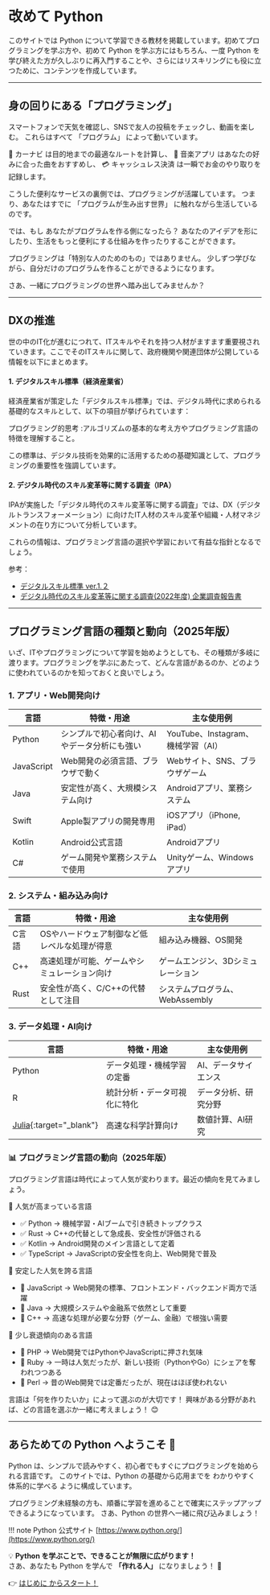 # 改めて Python

このサイトでは Python について学習できる教材を掲載しています。初めてプログラミングを学ぶ方や、初めて Python を学ぶ方にはもちろん、一度 Python を学び終えた方が久しぶりに再入門することや、さらにはリスキリングにも役に立つために、コンテンツを作成しています。

---

## 身の回りにある「プログラミング」

スマートフォンで天気を確認し、SNSで友人の投稿をチェックし、動画を楽しむ。
これらはすべて 「プログラム」 によって動いています。

🚗 カーナビ は目的地までの最適なルートを計算し、
🎵 音楽アプリ はあなたの好みに合った曲をおすすめし、
💳 キャッシュレス決済 は一瞬でお金のやり取りを記録します。

こうした便利なサービスの裏側では、プログラミングが活躍しています。
つまり、あなたはすでに 「プログラムが生み出す世界」 に触れながら生活しているのです。

では、もし あなたがプログラムを作る側になったら？
あなたのアイデアを形にしたり、生活をもっと便利にする仕組みを作ったりすることができます。

プログラミングは「特別な人のためのもの」ではありません。
少しずつ学びながら、自分だけのプログラムを作ることができるようになります。

さあ、一緒にプログラミングの世界へ踏み出してみませんか？

---

## DXの推進

世の中のIT化が進むにつれて、ITスキルやそれを持つ人材がますます重要視されていきます。​ここでそのITスキルに関して、政府機関や関連団体が公開している情報を以下にまとめます。​

#### 1. デジタルスキル標準（経済産業省）

経済産業省が策定した「デジタルスキル標準」では、デジタル時代に求められる基礎的なスキルとして、以下の項目が挙げられています：​

プログラミング的思考
: ​アルゴリズムの基本的な考え方やプログラミング言語の特徴を理解すること。 ​

この標準は、デジタル技術を効果的に活用するための基礎知識として、プログラミングの重要性を強調しています。​

#### 2. デジタル時代のスキル変革等に関する調査（IPA）

IPAが実施した「デジタル時代のスキル変革等に関する調査」では、DX（デジタルトランスフォーメーション）に向けたIT人材のスキル変革や組織・人材マネジメントの在り方について分析しています。 ​

これらの情報は、プログラミング言語の選択や学習において有益な指針となるでしょう。

参考：

- [デジタルスキル標準 ver.1.２](https://www.meti.go.jp/policy/it_policy/jinzai/skill_standard/20240708-p-1.pdf)
- [デジタル時代のスキル変革等に関する調査(2022年度) 企業調査報告書](https://www.ipa.go.jp/jinzai/chousa/ps6vr7000000z6cc-att/skill-henkaku2022-kigyou.pdf)

---

## プログラミング言語の種類と動向（2025年版）

いざ、ITやプログラミングについて学習を始めようとしても、その種類が多岐に渡ります。プログラミングを学ぶにあたって、どんな言語があるのか、どのように使われているのかを知っておくと良いでしょう。

### 1. アプリ・Web開発向け

| 言語 | 特徴・用途 | 主な使用例 |
| -- | -- | -- |
| Python | シンプルで初心者向け、AIやデータ分析にも強い | YouTube、Instagram、機械学習（AI） |
| JavaScript | Web開発の必須言語、ブラウザで動く | Webサイト、SNS、ブラウザゲーム |
| Java | 安定性が高く、大規模システム向け | Androidアプリ、業務システム
| Swift | Apple製アプリの開発専用 | iOSアプリ（iPhone, iPad）
| Kotlin | Android公式言語 | Androidアプリ |
| C# | ゲーム開発や業務システムで使用 | Unityゲーム、Windowsアプリ

### 2. システム・組み込み向け

| 言語 | 特徴・用途 | 主な使用例 |
| -- | -- | -- |
| C言語 | OSやハードウェア制御など低レベルな処理が得意 | 組み込み機器、OS開発 |
| C++ | 高速処理が可能、ゲームやシミュレーション向け | ゲームエンジン、3Dシミュレーション |
| Rust | 安全性が高く、C/C++の代替として注目 | システムプログラム、WebAssembly |

### 3. データ処理・AI向け

| 言語 | 特徴・用途 | 主な使用例 |
| -- | -- | -- |
| Python | データ処理・機械学習の定番 | AI、データサイエンス |
| R | 統計分析・データ可視化に特化 | データ分析、研究分野 |
| [Julia](https://julialang.org/){:target="_blank"} | 高速な科学計算向け | 数値計算、AI研究 |

### 📊 プログラミング言語の動向（2025年版）
プログラミング言語は時代によって人気が変わります。最近の傾向を見てみましょう。

🔹 人気が高まっている言語

- ✅ Python → 機械学習・AIブームで引き続きトップクラス
- ✅ Rust → C++の代替として急成長、安全性が評価される
- ✅ Kotlin → Android開発のメイン言語として定着
- ✅ TypeScript → JavaScriptの安全性を向上、Web開発で普及

🔹 安定した人気を誇る言語

- 🔹 JavaScript → Web開発の標準、フロントエンド・バックエンド両方で活躍
- 🔹 Java → 大規模システムや金融系で依然として重要
- 🔹 C++ → 高速な処理が必要な分野（ゲーム、金融）で根強い需要

🔹 少し衰退傾向のある言語

- 🔻 PHP → Web開発ではPythonやJavaScriptに押され気味
- 🔻 Ruby → 一時は人気だったが、新しい技術（PythonやGo）にシェアを奪われつつある
- 🔻 Perl → 昔のWeb開発では定番だったが、現在はほぼ使われない

言語は「何を作りたいか」によって選ぶのが大切です！
興味がある分野があれば、どの言語を選ぶか一緒に考えましょう！ 😊

---

## あらためての Python へようこそ 🚀

Python は、シンプルで読みやすく、初心者でもすぐにプログラミングを始められる言語です。
このサイトでは、Python の基礎から応用までを わかりやすく体系的に学べる ように構成しています。

プログラミング未経験の方も、順番に学習を進めることで確実にステップアップ できるようになっています。
さあ、Python の世界へ一緒に飛び込みましょう！

!!! note
    Python 公式サイト [https://www.python.org/](https://www.python.org/)

💡 **Python を学ぶことで、できることが無限に広がります！**  
さあ、あなたも Python を学んで **「作れる人」** になりましょう！ 🚀  

👉 [はじめに からスタート！](../introduction)
